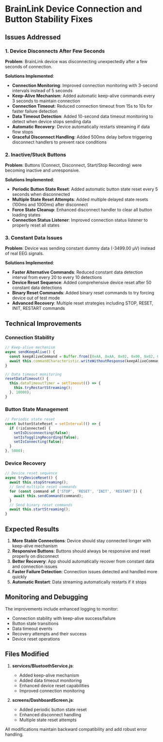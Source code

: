 # BrainLink Device Connection and Button Stability Fixes

## Issues Addressed

### 1. Device Disconnects After Few Seconds
**Problem**: BrainLink device was disconnecting unexpectedly after a few seconds of connection.

**Solutions Implemented**:
- **Connection Monitoring**: Improved connection monitoring with 3-second intervals instead of 5 seconds
- **Keep-Alive Mechanism**: Added automatic keep-alive commands every 3 seconds to maintain connection
- **Connection Timeout**: Reduced connection timeout from 15s to 10s for faster failure detection
- **Data Timeout Detection**: Added 10-second data timeout monitoring to detect when device stops sending data
- **Automatic Recovery**: Device automatically restarts streaming if data flow stops
- **Graceful Disconnect Handling**: Added 500ms delay before triggering disconnect handlers to prevent race conditions

### 2. Inactive/Stuck Buttons
**Problem**: Buttons (Connect, Disconnect, Start/Stop Recording) were becoming inactive and unresponsive.

**Solutions Implemented**:
- **Periodic Button State Reset**: Added automatic button state reset every 5 seconds when disconnected
- **Multiple State Reset Attempts**: Added multiple delayed state resets (100ms and 1000ms) after disconnect
- **Force State Cleanup**: Enhanced disconnect handler to clear all button loading states
- **Connection Status Listener**: Improved connection status listener to properly reset all states

### 3. Constant Data Issues
**Problem**: Device was sending constant dummy data (-3499.00 µV) instead of real EEG signals.

**Solutions Implemented**:
- **Faster Alternative Commands**: Reduced constant data detection interval from every 20 to every 10 detections
- **Device Reset Sequence**: Added comprehensive device reset after 50 constant data detections
- **Binary Reset Commands**: Added binary reset commands to try forcing device out of test mode
- **Advanced Recovery**: Multiple reset strategies including STOP, RESET, INIT, RESTART commands

## Technical Improvements

### Connection Stability
```javascript
// Keep-alive mechanism
async sendKeepAlive() {
  const keepAliveCommand = Buffer.from([0xAA, 0xAA, 0x02, 0x00, 0x02, 0x51, 0x51]).toString('base64');
  await this.commandCharacteristic.writeWithoutResponse(keepAliveCommand);
}

// Data timeout monitoring
resetDataTimeout() {
  this.dataTimeoutTimer = setTimeout(() => {
    this.tryRestartStreaming();
  }, 10000);
}
```

### Button State Management
```javascript
// Periodic state reset
const buttonStateReset = setInterval(() => {
  if (!isConnected) {
    setIsDisconnecting(false);
    setIsTogglingRecording(false);
    setIsConnecting(false);
  }
}, 5000);
```

### Device Recovery
```javascript
// Device reset sequence
async tryDeviceReset() {
  await this.stopStreaming();
  // Send multiple reset commands
  for (const command of ['STOP', 'RESET', 'INIT', 'RESTART']) {
    await this.sendCommand(command);
  }
  // Send binary reset commands
  await this.startStreaming();
}
```

## Expected Results

1. **More Stable Connections**: Device should stay connected longer with keep-alive mechanism
2. **Responsive Buttons**: Buttons should always be responsive and reset properly on disconnect
3. **Better Recovery**: App should automatically recover from constant data and connection issues
4. **Faster Failure Detection**: Connection issues detected and handled more quickly
5. **Automatic Restart**: Data streaming automatically restarts if it stops

## Monitoring and Debugging

The improvements include enhanced logging to monitor:
- Connection stability with keep-alive success/failure
- Button state transitions
- Data timeout events
- Recovery attempts and their success
- Device reset operations

## Files Modified

1. **services/BluetoothService.js**:
   - Added keep-alive mechanism
   - Added data timeout monitoring
   - Enhanced device reset capabilities
   - Improved connection monitoring

2. **screens/DashboardScreen.js**:
   - Added periodic button state reset
   - Enhanced disconnect handling
   - Multiple state reset attempts

All modifications maintain backward compatibility and add robust error handling.
